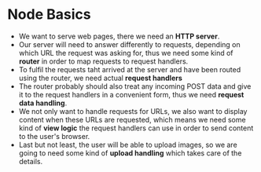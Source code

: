 # Node Basics
* We want to serve web pages, there we need an **HTTP server**.
* Our server will need to answer differently to requests, depending on which URL the request was asking for, thus we need some kind of **router** in order to map requests to request handlers.
* To fulfil the requests taht arrived at the server and have been routed using the router, we need actual **request handlers**
* The router probably should also treat any incoming POST data and give it to the request handlers in a convenient form, thus we need **request data handling**.
* We not only want to handle requests for URLs, we also want to display content when these URLs are requested, which means we need some kind of **view logic** the request handlers can use in order to send content to the user's browser.
* Last but not least, the user will be able to upload images, so we are going to need some kind of **upload handling** which takes care of the details.